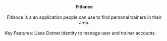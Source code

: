 <div align="center"><strong>Fitlance</strong></div><br>
<div align="center">Fitlance is a an application people can use to find personal trainers in their area.</div><br>
Key Features:
Uses Dotnet Identity to manage user and trainer accounts
